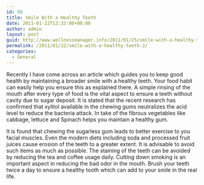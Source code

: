 ```yaml
---
id: 56
title: Smile With a Healthy Teeth
date: 2011-01-22T13:32:00+00:00
author: admin
layout: post
guid: http://www.wellnessmanager.info/2011/01/25/smile-with-a-healthy-teeth-2/
permalink: /2011/01/22/smile-with-a-healthy-teeth-2/
categories:
  - General
---
```

Recently I have come across an article which guides you to keep good health by maintaining a broader smile with a healthy teeth. Your food habit can easily help you ensure this as explained there. A simple rinsing of the mouth after every type of food is the vital aspect to ensure a teeth without cavity due to sugar deposit. It is stated that the recent research has confirmed that xylitol available in the chewing gums neutralizes the acid level to reduce the bacteria attack. In take of the fibrous vegetables like cabbage, lettuce and Spinach helps you maintain a healthy gum.

It is found that chewing the sugarless gum leads to better exercise to you facial muscles. Even the modern diets including soda and processed fruit juices cause erosion of the teeth to a greater extent. It is advisable to avoid such items as much as possible. The staining of the teeth can be avoided by reducing the tea and coffee usage daily. Cutting down smoking is an important aspect in reducing the bad odor in the mouth. Brush your teeth twice a day to ensure a healthy tooth which can add to your smile in the real life.